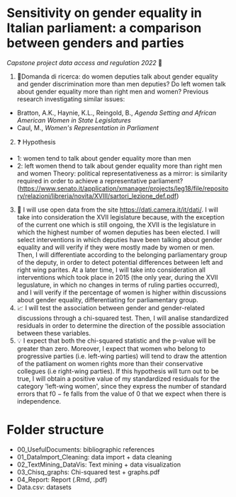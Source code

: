 # Sensitivity on gender equality in Italian parliament: a comparison between genders and parties 
_Capstone project data access and regulation 2022_ :dart:

1. :microscope:Domanda di ricerca: do women deputies talk about gender equality and gender discrimination more than men deputies? Do left women talk about gender equality more than right men and women?
Previous research investigating similar issues:
- Bratton, A.K., Haynie, K.L., Reingold, B., _Agenda Setting and African American Women in State Legislatures_
- Caul, M., _Women's Representation in Parliament_
2. :question:  Hypothesis
 - 1: women tend to talk about gender equality more than men 
 - 2: left women thend to talk about gender equality more than right men and women
Theory: political representativeness as a mirror: is similarity required in order to achieve a representative parliament? (https://www.senato.it/application/xmanager/projects/leg18/file/repository/relazioni/libreria/novita/XVIII/sartori_lezione_def.pdf)
3.	:open_file_folder: I will use open data from the site https://dati.camera.it/it/dati/.
I will take into consideration the XVII legislature because, with the exception of the current one which is still ongoing, the XVII is the legislature in which the highest number of women deputies has been elected. I will select interventions in which deputies have been talking about gender equality and will verify if they were mostly made by women or men. Then, I will differentiate according to the belonging parliamentary group of the deputy, in order to detect potential differences between left and right wing parites.
At a later time, I will take into consideration all interventions which took place in 2015 (the only year, during the XVII leguslature, in which no changes in terms of  ruling parties occurred), and I will verify if the percentage of women is higher within discussions about gender equality, differentiating for parliamentary group.
4.	:chart_with_upwards_trend: I will test the association between gender and gender-related discussions through a chi-squared test. Then, I will analise standardized residuals in order to determine the direction of the possible association between these variables. 
5. :bulb: I expect that both the chi-squared statistic and the p-value will be greater than zero. Moreover, I expect that women who belong to progressive parties (i.e. left-wing parties) will tend to draw the attention of the patliament on women rights more than their conservative collegues (i.e right-wing parties). If this hypothesis will turn out to be true, I will obtain a positive value of my standardized residuals for the category 'left-wing women', since they express the number of standard errors that f0 − fe falls from the value of 0 that we expect when there is independence.

# Folder structure 
 
- 00_UsefulDocuments: bibliographic references
- 01_DataImport_Cleaning: data import + data cleaning 
- 02_TextMining_DataVis: Text mining + data visualization
- 03_Chisq_graphs: Chi-squared test + graphs.pdf
- 04_Report: Report (.Rmd, .pdf)
- Data.csv: datasets 

